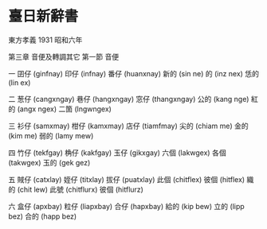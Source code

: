 # 臺日新辭書

東方孝義 1931 昭和六年

第三章 音便及轉調其它 第一節 音便

一
囝仔 (ginfnay) 印仔 (infnay) 番仔 (huanxnay)
新的 (sin ne) 的 (inz nex) 恁的 (lin ex)

二
葱仔 (cangxngay) 巷仔 (hangxngay) 窓仔 (thangxngay)
公的 (kang nge) 紅的 (angx ngex) 二箇 (lngwngex)

三
衫仔 (samxmay) 柑仔 (kamxmay) 店仔 (tiamfmay)
尖的 (chiam me) 金的 (kim me) 弱的 (lamy mew)

四
竹仔 (tekfgay) 桷仔 (kakfgay) 玉仔 (gikxgay)
六個 (lakwgex) 各個 (takwgex) 玉的 (gek gez)

五
賊仔 (catxlay) 姪仔 (titxlay) 拔仔 (puatxlay)
此個 (chitflex) 彼個 (hitflex) 織的 (chit lew)
此號 (chitflurx) 彼個 (hitflurz)

六
盒仔 (apxbay) 粒仔 (liapxbay) 合仔 (hapxbay)
給的 (kip bew) 立的 (lipp bez) 合的 (happ bez)